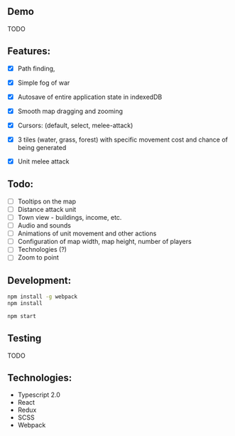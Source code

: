 ## Demo
TODO


## Features:

- [X] Path finding,
- [X] Simple fog of war
- [X] Autosave of entire application state in indexedDB
- [X] Smooth map dragging and zooming 
- [x] Cursors: (default, select, melee-attack)
- [X] 3 tiles (water, grass, forest) with specific movement cost and chance of being generated
- [X] Unit melee attack


## Todo: 

- [ ] Tooltips on the map
- [ ] Distance attack unit
- [ ] Town view - buildings, income, etc.
- [ ] Audio and sounds
- [ ] Animations of unit movement and other actions
- [ ] Configuration of map width, map height, number of players
- [ ] Technologies (?)
- [ ] Zoom to point

## Development:
```bash
npm install -g webpack 
npm install

npm start
```

## Testing
TODO

## Technologies:

- Typescript 2.0
- React 
- Redux
- SCSS
- Webpack
